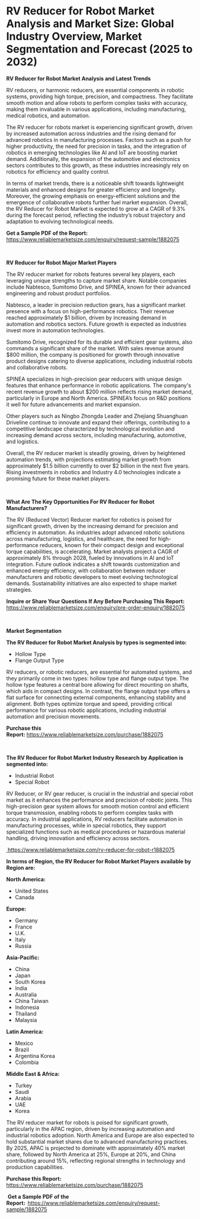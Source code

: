 <p><h1>RV Reducer for Robot Market Analysis and Market Size: Global Industry Overview, Market Segmentation and Forecast (2025 to 2032)</h1></p><p><strong>RV Reducer for Robot Market Analysis and Latest Trends</strong></p>
<p><p>RV reducers, or harmonic reducers, are essential components in robotic systems, providing high torque, precision, and compactness. They facilitate smooth motion and allow robots to perform complex tasks with accuracy, making them invaluable in various applications, including manufacturing, medical robotics, and automation.</p><p>The RV reducer for robots market is experiencing significant growth, driven by increased automation across industries and the rising demand for advanced robotics in manufacturing processes. Factors such as a push for higher productivity, the need for precision in tasks, and the integration of robotics in emerging technologies like AI and IoT are boosting market demand. Additionally, the expansion of the automotive and electronics sectors contributes to this growth, as these industries increasingly rely on robotics for efficiency and quality control.</p><p>In terms of market trends, there is a noticeable shift towards lightweight materials and enhanced designs for greater efficiency and longevity. Moreover, the growing emphasis on energy-efficient solutions and the emergence of collaborative robots further fuel market expansion. Overall, the RV Reducer for Robot Market is expected to grow at a CAGR of 9.3% during the forecast period, reflecting the industry’s robust trajectory and adaptation to evolving technological needs.</p></p>
<p><strong>Get a Sample PDF of the Report:&nbsp;</strong> <a href="https://www.reliablemarketsize.com/enquiry/request-sample/1882075?utm_campaign=1943&utm_medium=2&utm_source=Github&utm_content=ia&utm_term=12042025&utm_id=rv-reducer-for-robot">https://www.reliablemarketsize.com/enquiry/request-sample/1882075</a></p>
<p>&nbsp;</p>
<p><strong>RV Reducer for Robot Major Market Players</strong></p>
<p><p>The RV reducer market for robots features several key players, each leveraging unique strengths to capture market share. Notable companies include Nabtesco, Sumitomo Drive, and SPINEA, known for their advanced engineering and robust product portfolios.</p><p>Nabtesco, a leader in precision reduction gears, has a significant market presence with a focus on high-performance robotics. Their revenue reached approximately $1 billion, driven by increasing demand in automation and robotics sectors. Future growth is expected as industries invest more in automation technologies.</p><p>Sumitomo Drive, recognized for its durable and efficient gear systems, also commands a significant share of the market. With sales revenue around $800 million, the company is positioned for growth through innovative product designs catering to diverse applications, including industrial robots and collaborative robots.</p><p>SPINEA specializes in high-precision gear reducers with unique design features that enhance performance in robotic applications. The company's recent revenue growth to about $200 million reflects rising market demand, particularly in Europe and North America. SPINEA’s focus on R&D positions it well for future advancements and market expansion.</p><p>Other players such as Ningbo Zhongda Leader and Zhejiang Shuanghuan Driveline continue to innovate and expand their offerings, contributing to a competitive landscape characterized by technological evolution and increasing demand across sectors, including manufacturing, automotive, and logistics.</p><p>Overall, the RV reducer market is steadily growing, driven by heightened automation trends, with projections estimating market growth from approximately $1.5 billion currently to over $2 billion in the next five years. Rising investments in robotics and Industry 4.0 technologies indicate a promising future for these market players.</p></p>
<p>&nbsp;</p>
<p><strong>What Are The Key Opportunities For RV Reducer for Robot Manufacturers?</strong></p>
<p><p>The RV (Reduced Vector) Reducer market for robotics is poised for significant growth, driven by the increasing demand for precision and efficiency in automation. As industries adopt advanced robotic solutions across manufacturing, logistics, and healthcare, the need for high-performance reducers, known for their compact design and exceptional torque capabilities, is accelerating. Market analysts project a CAGR of approximately 8% through 2028, fueled by innovations in AI and IoT integration. Future outlook indicates a shift towards customization and enhanced energy efficiency, with collaboration between reducer manufacturers and robotic developers to meet evolving technological demands. Sustainability initiatives are also expected to shape market strategies.</p></p>
<p><strong>Inquire or Share Your Questions If Any Before Purchasing This Report:</strong> <a href="https://www.reliablemarketsize.com/enquiry/pre-order-enquiry/1882075?utm_campaign=1943&utm_medium=2&utm_source=Github&utm_content=ia&utm_term=12042025&utm_id=rv-reducer-for-robot">https://www.reliablemarketsize.com/enquiry/pre-order-enquiry/1882075</a></p>
<p>&nbsp;</p>
<p><strong>Market Segmentation</strong></p>
<p><strong>The RV Reducer for Robot Market Analysis by types is segmented into:</strong></p>
<p><ul><li>Hollow Type</li><li>Flange Output Type</li></ul></p>
<p><p>RV reducers, or robotic reducers, are essential for automated systems, and they primarily come in two types: hollow type and flange output type. The hollow type features a central bore allowing for direct mounting on shafts, which aids in compact designs. In contrast, the flange output type offers a flat surface for connecting external components, enhancing stability and alignment. Both types optimize torque and speed, providing critical performance for various robotic applications, including industrial automation and precision movements.</p></p>
<p><strong>Purchase this Report:&nbsp;</strong><a href="https://www.reliablemarketsize.com/purchase/1882075?utm_campaign=1943&utm_medium=2&utm_source=Github&utm_content=ia&utm_term=12042025&utm_id=rv-reducer-for-robot">https://www.reliablemarketsize.com/purchase/1882075</a></p>
<p>&nbsp;</p>
<p><strong>The RV Reducer for Robot Market Industry Research by Application is segmented into:</strong></p>
<p><ul><li>Industrial Robot</li><li>Special Robot</li></ul></p>
<p><p>RV Reducer, or RV gear reducer, is crucial in the industrial and special robot market as it enhances the performance and precision of robotic joints. This high-precision gear system allows for smooth motion control and efficient torque transmission, enabling robots to perform complex tasks with accuracy. In industrial applications, RV reducers facilitate automation in manufacturing processes, while in special robotics, they support specialized functions such as medical procedures or hazardous material handling, driving innovation and efficiency across sectors.</p></p>
<p><a href="https://www.reliablemarketsize.com/rv-reducer-for-robot-r1882075?utm_campaign=1943&utm_medium=2&utm_source=Github&utm_content=ia&utm_term=12042025&utm_id=rv-reducer-for-robot">&nbsp;https://www.reliablemarketsize.com/rv-reducer-for-robot-r1882075</a></p>
<p><strong>In terms of Region, the RV Reducer for Robot Market Players available by Region are:</strong></p>
<p>
    <p> <strong> North America: </strong>
        <ul>
            <li>United States</li>
            <li>Canada</li>
        </ul>
        </p> 
    <p> <strong> Europe: </strong>
        <ul>
            <li>Germany</li>
            <li>France</li>
            <li>U.K.</li>
            <li>Italy</li>
            <li>Russia</li>
        </ul>
        </p> 
    <p> <strong> Asia-Pacific: </strong>
        <ul>
            <li>China</li>
            <li>Japan</li>
            <li>South Korea</li>
            <li>India</li>
            <li>Australia</li>
            <li>China Taiwan</li>
            <li>Indonesia</li>
            <li>Thailand</li>
            <li>Malaysia</li>
        </ul>
        </p> 
    <p> <strong> Latin America: </strong>
        <ul>
            <li>Mexico</li>
            <li>Brazil</li>
            <li>Argentina Korea</li>
            <li>Colombia</li>
        </ul>
        </p> 
    <p> <strong> Middle East & Africa: </strong>
        <ul>
            <li>Turkey</li>
            <li>Saudi</li>
            <li>Arabia</li>
            <li>UAE</li>
            <li>Korea</li>
        </ul>
    </p>
    </p>
<p><p>The RV reducer market for robots is poised for significant growth, particularly in the APAC region, driven by increasing automation and industrial robotics adoption. North America and Europe are also expected to hold substantial market shares due to advanced manufacturing practices. By 2025, APAC is projected to dominate with approximately 40% market share, followed by North America at 25%, Europe at 20%, and China contributing around 15%, reflecting regional strengths in technology and production capabilities.</p></p>
<p><strong>Purchase this Report: </strong><a href="https://www.reliablemarketsize.com/purchase/1882075?utm_campaign=1943&utm_medium=2&utm_source=Github&utm_content=ia&utm_term=12042025&utm_id=rv-reducer-for-robot">https://www.reliablemarketsize.com/purchase/1882075</a></p>
<p>&nbsp;<strong>Get a Sample PDF of the Report:&nbsp;&nbsp;</strong><a href="https://www.reliablemarketsize.com/enquiry/request-sample/1882075?utm_campaign=1943&utm_medium=2&utm_source=Github&utm_content=ia&utm_term=12042025&utm_id=rv-reducer-for-robot">https://www.reliablemarketsize.com/enquiry/request-sample/1882075</a></p>
<p><strong></strong></p>
<p><p></p><p></p><p></p></p>